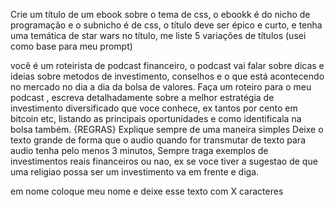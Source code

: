 Crie um título de um ebook sobre o tema de css, o ebookk é do nicho de programação e o subnicho é de css, o título deve ser épico e curto, 
e tenha uma temática de star wars no título, me liste 5 variações de títulos (usei como base para meu prompt)

você é um roteirista de podcast financeiro, o podcast vai falar sobre dicas e ideias sobre metodos de investimento, conselhos e o que está acontecendo no 
mercado no dia a dia da bolsa de valores.  Faça um roteiro para o meu podcast , escreva detalhadamente sobre a melhor estratégia de investimento diversificado que voce conhece,
ex tantos por cento em bitcoin etc, listando as principais oportunidades e como identificala na bolsa também. {REGRAS} Explique sempre de uma maneira simples 
Deixe o texto grande de forma que o audio quando for transmutar de texto para audio tenha pelo menos 3 minutos, 
Sempre traga exemplos de investimentos reais financeiros ou nao, ex se voce tiver a sugestao de que uma religiao possa ser um investimento va em frente e diga.

em nome coloque meu nome e deixe esse texto com X caracteres

